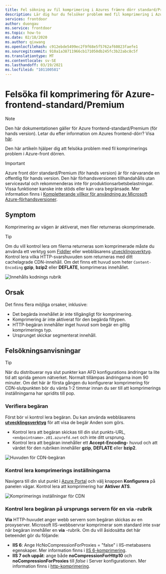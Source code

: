 ```yaml
---
title: Fel sökning av fil komprimering i Azures främre dörr standard/Premium
description: Lär dig hur du felsöker problem med fil komprimering i Azures front dörr. Den här artikeln beskriver flera möjliga orsaker.
services: frontdoor
author: duongau
ms.service: frontdoor
ms.topic: how-to
ms.date: 02/18/2020
ms.author: qixwang
ms.openlocfilehash: c912ebde5499ec2f9f68e5f5762af60823faefe1
ms.sourcegitcommit: 910a1a38711966cb171050db245fc3b22abc8c5f
ms.translationtype: MT
ms.contentlocale: sv-SE
ms.lasthandoff: 03/19/2021
ms.locfileid: "101100581"
---
```

# <a name="troubleshooting-azure-front-door-standardpremium-file-compression"></a>Felsöka fil komprimering för Azure-frontend-standard/Premium

> [!Note]
> Den här dokumentationen gäller för Azure frontend-standard/Premium (för hands version). Letar du efter information om Azures frontend-dörr? Visa [här](../front-door-overview.md).

Den här artikeln hjälper dig att felsöka problem med fil komprimerings problem i Azure-front dörren.

> [!IMPORTANT]
> Azure front dörr standard/Premium (för hands version) är för närvarande en offentlig för hands version.
> Den här förhandsversionen tillhandahålls utan serviceavtal och rekommenderas inte för produktionsarbetsbelastningar. Vissa funktioner kanske inte stöds eller kan vara begränsade.
> Mer information finns i [Kompletterande villkor för användning av Microsoft Azure-förhandsversioner](https://azure.microsoft.com/support/legal/preview-supplemental-terms/).

## <a name="symptom"></a>Symptom

Komprimering av vägen är aktiverat, men filer returneras okomprimerade.

> [!TIP]
> Om du vill kontrol lera om filerna returneras som komprimerade måste du använda ett verktyg som [Fiddler](https://www.telerik.com/fiddler) eller webbläsarens [utvecklingsverktyg](https://developer.microsoft.com/microsoft-edge/platform/documentation/f12-devtools-guide/).  Kontrol lera vilka HTTP-svarshuvuden som returneras med ditt cachelagrade CDN-innehåll.  Om det finns ett huvud som heter `Content-Encoding` **gzip**, **bzip2** eller **DEFLATE**, komprimeras innehållet.
> 
> ![Innehålls kodnings rubrik](../media/troubleshoot-compression/content-header.png)
> 

## <a name="cause"></a>Orsak

Det finns flera möjliga orsaker, inklusive:

* Det begärda innehållet är inte tillgängligt för komprimering.
* Komprimering är inte aktiverat för den begärda filtypen.
* HTTP-begäran innehåller inget huvud som begär en giltig komprimerings typ.
* Ursprunget skickar segmenterat innehåll.

## <a name="troubleshooting-steps"></a>Felsökningsanvisningar

> [!TIP]
> När du distribuerar nya slut punkter kan AFD konfigurations ändringar ta lite tid att sprida genom nätverket.  Normalt tillämpas ändringarna inom 90 minuter.  Om det här är första gången du konfigurerar komprimering för CDN-slutpunkten bör du vänta 1-2 timmar innan du ser till att komprimerings inställningarna har spridits till pop. 
> 

### <a name="verify-the-request"></a>Verifiera begäran

Först bör vi kontrol lera begäran. Du kan använda webbläsarens **[utvecklingsverktyg](https://developer.microsoft.com/microsoft-edge/platform/documentation/f12-devtools-guide/)** för att visa de begär Anden som görs.

* Kontrol lera att begäran skickas till din slut punkts-URL, `<endpointname>.z01.azurefd.net` och inte ditt ursprung.
* Kontrol lera att begäran innehåller ett **Accept-Encoding-** huvud och att värdet för den rubriken innehåller **gzip**, **DEFLATE** eller **bzip2**.

![Huvuden för CDN-begäran](../media/troubleshoot-compression/request-headers.png)

### <a name="verify-compression-settings"></a>Kontrol lera komprimerings inställningarna

Navigera till din slut punkt i [Azure Portal](https://portal.azure.com) och välj knappen **Konfigurera** på panelen vägar. Kontrol lera att komprimering har **Aktiver ATS**.

![Komprimerings inställningar för CDN](../media/troubleshoot-compression/compression-settings.png)

### <a name="check-the-request-at-the-origin-server-for-a-via-header"></a>Kontrol lera begäran på ursprungs servern för en **via** -rubrik

**Via** HTTP-huvudet anger webb servern som begäran skickas av en proxyserver.  Microsoft IIS-webbservrar komprimerar som standard inte svar när begäran innehåller en **via** -rubrik.  Om du vill åsidosätta det här beteendet gör du följande:

* **IIS 6**: Ange HcNoCompressionForProxies = "false" i IIS-metabasens egenskaper. Mer information finns i [IIS 6-komprimering](/previous-versions/iis/6.0-sdk/ms525390(v=vs.90)).
* **IIS 7 och uppåt**: ange både **noCompressionForHttp10** och **noCompressionForProxies** till *false* i Server konfigurationen. Mer information finns i [http-komprimering](https://www.iis.net/configreference/system.webserver/httpcompression).
